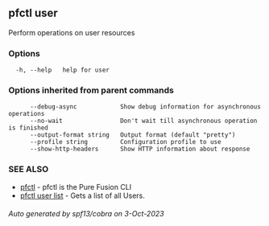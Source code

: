 ## pfctl user

Perform operations on user resources

### Options

```
  -h, --help   help for user
```

### Options inherited from parent commands

```
      --debug-async            Show debug information for asynchronous operations
      --no-wait                Don't wait till asynchronous operation is finished
      --output-format string   Output format (default "pretty")
      --profile string         Configuration profile to use
      --show-http-headers      Show HTTP information about response
```

### SEE ALSO

* [pfctl](pfctl.md)	 - pfctl is the Pure Fusion CLI
* [pfctl user list](pfctl_user_list.md)	 - Gets a list of all Users.

###### Auto generated by spf13/cobra on 3-Oct-2023
